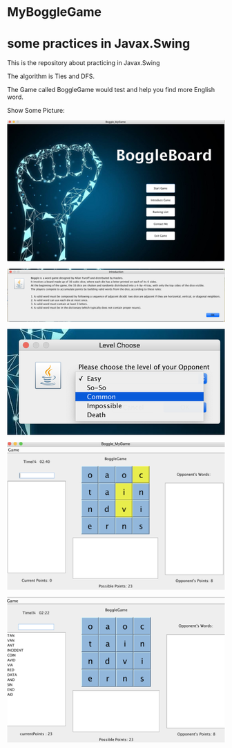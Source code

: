 
# MyBoggleGame
some practices in Javax.Swing
=======
This is the repository about practicing in Javax.Swing

The algorithm is Ties and DFS.

The Game called BoggleGame would test and help you find more English word.

Show Some Picture:

![](https://github.com/CrazyFnOption/MyBoggleGame/blob/master/1.png)

![](https://github.com/CrazyFnOption/MyBoggleGame/blob/master/2.png)

![](https://github.com/CrazyFnOption/MyBoggleGame/blob/master/3.png)

![](https://github.com/CrazyFnOption/MyBoggleGame/blob/master/4.png)

![](https://github.com/CrazyFnOption/MyBoggleGame/blob/master/5.png)
